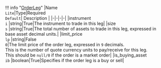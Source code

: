 !!! info "[OrderLeg](/../../schemas/order_leg)"
    |Name<br>`Lite`|Type|Required<br>`Default`| Description |
    |-|-|-|-|
    |instrument<br>`i` |string|True|The instrument to trade in this leg|
    |size<br>`s` |string|True|The total number of assets to trade in this leg, expressed in base asset decimal units.|
    |limit_price<br>`lp` |string|False<br>`0`|The limit price of the order leg, expressed in `9` decimals.<br>This is the number of quote currency units to pay/receive for this leg.<br>This should be `null/0` if the order is a market order|
    |is_buying_asset<br>`ib` |boolean|True|Specifies if the order leg is a buy or sell|
